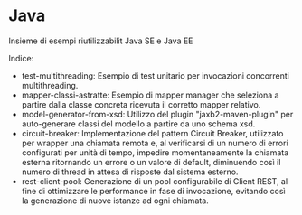 # Java
Insieme di esempi riutilizzabilit Java SE e Java EE

Indice:
* test-multithreading: Esempio di test unitario per invocazioni concorrenti multithreading.
* mapper-classi-astratte: Esempio di mapper manager che seleziona a partire dalla classe concreta ricevuta il corretto mapper relativo.
* model-generator-from-xsd: Utilizzo del plugin "jaxb2-maven-plugin" per auto-generare classi del modello a partire da uno schema xsd.
* circuit-breaker: Implementazione del pattern Circuit Breaker, utilizzato per wrapper una chiamata remota e, al verificarsi di un numero di errori configurati per unità di tempo, impedire momentaneamente la chiamata esterna ritornando un errore o un valore di default, diminuendo così il numero di thread in attesa di risposte dal sistema esterno.
* rest-client-pool: Generazione di un pool configurabile di Client REST, al fine di ottimizzare le performance in fase di invocazione, evitando così la generazione di nuove istanze ad ogni chiamata.
